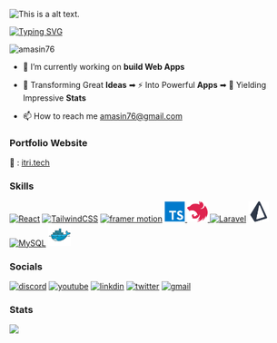 ![This is a alt text.](https://i.imgur.com/6Ca9hTR.png "This is a sample image.")

[![Typing SVG](https://readme-typing-svg.demolab.com?font=Fira+Code&pause=1000&width=435&lines=I'm+ITRI+M'BARKI;A+Passionate+Back-End+Developer)](https://git.io/typing-svg)

<p align="left"> <img src="https://komarev.com/ghpvc/?username=amasin76&label=Profile%20views&color=0e75b6&style=flat" alt="amasin76" /> </p>

- 🔭 I’m currently working on **build Web Apps**

- 🚀 Transforming Great **Ideas** ➡ ⚡ Into Powerful **Apps** ➡ 🌱 Yielding Impressive **Stats**

- 📫 How to reach me [amasin76@gmail.com](mailto:amasin76@gmail.com)

### Portfolio Website

🔗 : [itri.tech](https://itri.tech)

### Skills

<p align="left">
<a href="https://reactjs.org/" target="_blank" rel="noreferrer"><img src="https://raw.githubusercontent.com/danielcranney/readme-generator/main/public/icons/skills/react-colored.svg" width="36" height="36" alt="React" /></a>
<a href="https://tailwindcss.com/" target="_blank" rel="noreferrer"><img src="https://raw.githubusercontent.com/danielcranney/readme-generator/main/public/icons/skills/tailwindcss-colored.svg" width="36" height="36" alt="TailwindCSS" /></a>
<a href="https://www.framer.com/motion/" target="_blank" rel="noreferrer"><img src="https://cdn.worldvectorlogo.com/logos/framer-motion.svg" width="32" height="32" alt="framer motion" /></a>
<a href="https://www.typescriptlang.org/" target="_blank" rel="noreferrer"> <img src="https://raw.githubusercontent.com/devicons/devicon/master/icons/typescript/typescript-original.svg" alt="typescript" width="36" height="36"/> </a>
<a href="https://nestjs.com/" target="_blank" rel="noreferrer"> <img src="https://raw.githubusercontent.com/devicons/devicon/master/icons/nestjs/nestjs-original.svg" alt="nestjs" width="36" height="36"/> </a>
<a href="https://laravel.com/" target="_blank" rel="noreferrer"><img src="https://upload.wikimedia.org/wikipedia/commons/9/9a/Laravel.svg" 
width="36" height="36" alt="Laravel" /></a>
<a href="https://www.prisma.io/" target="_blank" rel="noreferrer"><img src="https://raw.githubusercontent.com/devicons/devicon/master/icons/prisma/prisma-original.svg" width="36" height="36" alt="Prisma" /></a>
<a href="https://www.mysql.com/" target="_blank" rel="noreferrer"><img src="https://raw.githubusercontent.com/danielcranney/readme-generator/main/public/icons/skills/mysql-colored.svg" width="36" height="36" alt="MySQL" /></a>
<a href="https://www.docker.com/" target="_blank" rel="noreferrer"><img src="https://raw.githubusercontent.com/devicons/devicon/master/icons/docker/docker-original.svg" width="40" height="40" alt="Docker" /></a>

### Socials

<p align="left"> 
<a href="https://discord.com/users/484524591696576523" target="_blank" rel="noreferrer"><img src="https://raw.githubusercontent.com/danielcranney/readme-generator/main/public/icons/socials/discord.svg" alt="discord" width="32" height="32" /></a>
<a href="https://www.youtube.com/@Bio-Code/videos" target="_blank" rel="noreferrer"><img src="https://raw.githubusercontent.com/danielcranney/readme-generator/main/public/icons/socials/youtube.svg" alt="youtube" width="32" height="32" /></a>
<a href="https://www.linkedin.com/in/itri-m-barki-038704232/" target="_blank" rel="noreferrer"><img src="https://raw.githubusercontent.com/danielcranney/readme-generator/main/public/icons/socials/linkedin.svg" alt="linkdin" width="32" height="32" /></a> 
<a href="https://www.twitter.com/amasin76" target="_blank" rel="noreferrer"><img src="https://raw.githubusercontent.com/dheereshagrwal/colored-icons/master/public/icons/x/x-light.svg" alt="twitter" width="32" height="32" /></a>
<a href="mailto:amasin76@gmail.com" target="_blank" rel="noreferrer"><img src="https://upload.wikimedia.org/wikipedia/commons/7/7e/Gmail_icon_%282020%29.svg" alt="gmail" width="32" height="32" /></a></p>

### Stats

<a href="http://www.github.com/amasin76"><img width='350' src="https://github-readme-streak-stats.herokuapp.com/?user=amasin76&stroke=ffffff&background=1c1917&ring=0891b2&fire=0891b2&currStreakNum=ffffff&currStreakLabel=0891b2&sideNums=ffffff&sideLabels=ffffff&dates=ffffff&hide_border=true" /></a>

